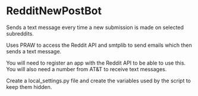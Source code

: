 # RedditNewPostBot
Sends a text message every time a new submission is made on selected subreddits. 

Uses PRAW to access the Reddit API and smtplib to send emails which then sends a text message.

You will need to register an app with the Reddit API to be able to use this. You will also need a number from AT&T to receive text messages. 

Create a local_settings.py file and create the variables used by the script to keep them hidden. 